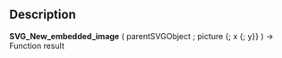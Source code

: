 ﻿<!-- nodeReference := SVG_New_embedded_image ( parentReference ; image ; left ; top ; codec ) -> parentReference (Text) -> image (Picture) -> left (Real) - default is 0 -> top (Real) - default is 0 -> codec (Text) - default is .png <- nodeReference (Text)-->## Description **SVG\_New\_embedded\_image** ( parentSVGObject ; picture {; x {; y}} ) -&gt; Function result 